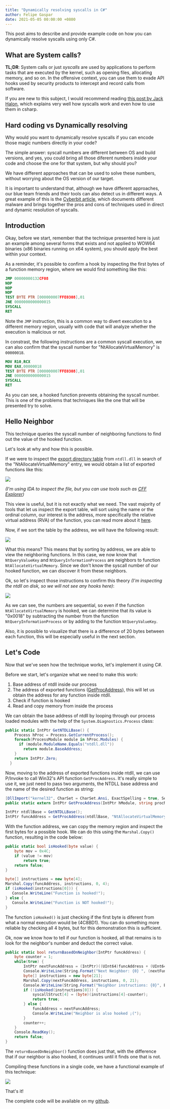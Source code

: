 ```yaml
---
title: "Dynamically resolving syscalls in C#"
author: Felipe Gaspar
date: 2021-05-05 00:00:00 +0800
---
```

This post aims to describe and provide example code on how you can dynamically resolve syscalls using only C#.

## What are System calls?

**TL;DR**: System calls or just *syscalls* are used by applications to perform tasks that are executed by the kernel, such as opening files, allocating memory, and so on. In the offensive context, you can use them to evade API hooks used by security products to intercept and record calls from software.

If you are new to this subject, I would recommend reading [this post by Jack Halon](https://jhalon.github.io/utilizing-syscalls-in-csharp-1/), which explains very well how syscalls work and even how to use them in csharp.

## Hard coding vs Dynamically resolving

Why would you want to dynamically resolve syscalls if you can encode those magic numbers directly in your code?

The simple answer: syscall numbers are different between OS and build versions, and yes, you could bring all those diferent numbers inside your code and choose the one for that system, but why should you? 

We have different approaches that can be used to solve these numbers, without worrying about the OS version of our target. 

It is important to understand that, although we have different approaches, our blue team friends and their tools can also detect us in different ways. A great example of this is the [Cyberbit article](https://www.cyberbit.com/blog/endpoint-security/malware-mitigation-when-direct-system-calls-are-used/), which documents different malware and brings together the pros and cons of techniques used in direct and dynamic resolution of syscalls.

## Introduction

Okay, before we start, remember that the technique presented here is just an example among several forms that exists and not applied to WOW64 binaries (x86 binaries running on x64 system), you should apply the best within your context.

As a reminder, it's possible to confirm a hook by inspecting the first bytes of a function memory region, where we would find something like this:

```nasm
JMP 00000000132CF08
NOP
NOP
NOP
TEST BYTE PTR [000000007FFE0308],01
JNE 0000000000000015
SYSCALL
RET
```

Note the ```JMP``` instruction, this is a common way to divert execution to a different memory region, usually with code that will analyze whether the execution is malicious or not.

In constrast, the following instructions are a common syscall execution, we can also confirm that the syscall number for "NtAllocateVirtualMemory" is ```00000018```.

```nasm
MOV R10,RCX
MOV EAX,00000018
TEST BYTE PTR [000000007FFE0308],01
JNE 0000000000000015
SYSCALL
RET
```

As you can see, a hooked function prevents obtaining the syscall number. This is one of the problems that techniques like the one that will be presented try to solve.

## Hello Neighbor

This technique queries the syscall number of neighboring functions to find out the value of the hooked function.

Let's look at why and how this is possible.

If we were to inspect the [export directory table](https://docs.microsoft.com/en-us/windows/win32/debug/pe-format#export-directory-table) from ```ntdll.dll``` in search of the "NtAllocateVirtualMemory" entry, we would obtain a list of exported functions like this:

![](/images/post4-01.png)

*(I'm using IDA to inspect the file, but you can use tools such as [CFF Explorer](https://ntcore.com/?page_id=388))*

This view is useful, but it is not exactly what we need. The vast majority of tools that let us inspect the export table, will sort using the name or the ordinal column, our interest is the address, more specifically the relative virtual address (RVA) of the function, you can read more about it [here](https://docs.microsoft.com/en-us/windows/win32/debug/pe-format#general-concepts). 

Now, if we sort the table by the address, we will have the following result:

![](/images/post4-02.png)

What this means? This means that by sorting by address, we are able to view the neighboring functions. In this case, we now know that ```NtQueryValueKey``` and  ```NtQueryInformationProcess``` are neighbors to function ```NtAllocateVirtualMemory```. Since we don't know the syscall number of our hooked function, we can discover it from these neighbors.

Ok, so let's inspect those instructions to confirm this theory *(I'm inspecting the ntdll on disk, so we will not see any hooks here)*:

![](/images/post4-03.png)

As we can see, the numbers are sequential, so even if the function ```NtAllocateVirtualMemory``` is hooked, we can determine that its value is "0x0018" by subtracting the number from the function ```NtQueryInformationProcess``` or by adding to the function ```NtQueryValueKey```.

Also, it is possible to visualize that there is a difference of 20 bytes between each function, this will be especially useful in the next section.

## Let's Code

Now that we've seen how the technique works, let's implement it using C#.

Before we start, let's organize what we need to make this work:

1. Base address of ntdll inside our process
2. The address of exported functions ([GetProcAddress](https://docs.microsoft.com/en-us/windows/win32/api/libloaderapi/nf-libloaderapi-getprocaddress)), this will let us obtain the address for any function inside ntdll.
3. Check if function is hooked
4. Read and copy memory from inside the process

We can obtain the base address of ntdll by looping through our process loaded modules with the help of the ```System.Diagnostics.Process``` class:

```csharp
public static IntPtr GetNTDLLBase() {
    Process hProc = Process.GetCurrentProcess();
    foreach(ProcessModule module in hProc.Modules) {
      if (module.ModuleName.Equals("ntdll.dll"))
        return module.BaseAddress;
    }
    return IntPtr.Zero;
  }
  ```
Now, moving to the address of exported functions inside ntdll, we can use P/Invoke to call Win32's API function ```GetProcAddress```. It's really simple to use it, we just need to pass two arguments, the NTDLL base address and the name of the desired function as string:

```csharp
[DllImport("kernel32", CharSet = CharSet.Ansi, ExactSpelling = true, SetLastError = true)]
public static extern IntPtr GetProcAddress(IntPtr hModule, string procName);

IntPtr ntdllBase = GetNTDLLBase();
IntPtr funcAddress = GetProcAddress(ntdllBase, "NtAllocateVirtualMemory");     
```

With the function address, we can copy the memory region and inspect the first bytes for a possible hook. We can do this using the ```Marshal.Copy()``` function, resulting in the code below:

```csharp
public static bool isHooked(byte value) {
    byte mov = 0x4C;
    if (value != mov)
        return true;
    return false;
}

byte[] instructions = new byte[4];
Marshal.Copy(funcAddress, instructions, 0, 4);
if (isHooked(instructions[0])) {
   Console.WriteLine("Function is hooked!");
} else {
   Console.WriteLine("Function is NOT hooked!");
}
```

The function ```isHooked()``` is just checking if the first byte is diferent from what a normal execution would be (4C8BD1). You can do something more reliable by checking all 4 bytes, but for this demonstration this is sufficient.

Ok, now we know how to tell if our function is hooked, all that remains is to look for the neighbor's number and deduct the correct value.

```csharp
public static bool returnBasedOnNeighbor(IntPtr funcAddress) {
    byte counter = 1;
    while(true) {
        IntPtr nextFuncAddress = (IntPtr)((UInt64)funcAddress + (UInt64)32);
        Console.WriteLine(String.Format("Next Neighbor: {0} ", (nextFuncAddress).ToString("X")));
        byte[] instructions = new byte[21];
        Marshal.Copy(nextFuncAddress, instructions, 0, 21);
        Console.WriteLine(String.Format("Neighbor instructions: {0}", BitConverter.ToString(instructions).Replace("-", " ")));
        if (!isHooked(instructions[0])) {
            syscallStruct[4] = (byte)(instructions[4]-counter);
            return true;
        } else {
            funcAddress = nextFuncAddress;
            Console.WriteLine("Neighbor is also hooked ;(");
        }
        counter++;
    }
    Console.ReadKey();
    return false;
}
```
The ```returnBasedOnNeighbor()``` function does just that, with the difference that if our neighbor is also hooked, it continues until it finds one that is not.

Compiling these functions in a single code, we have a functional example of this technique:

![](/images/post4-04.png)

That's it!

The complete code will be available on my [github](https://github.com/fgsec).

